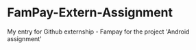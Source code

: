 # FamPay-Extern-Assignment
My entry for Github externship - Fampay for the project 'Android assignment'
